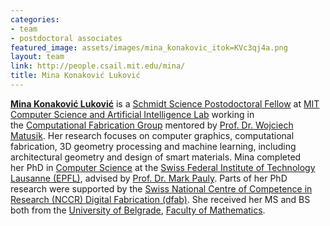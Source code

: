 ```yaml
---
categories:
- team
- postdoctoral associates
featured_image: assets/images/mina_konakovic_itok=KVc3qj4a.png
layout: team
link: http://people.csail.mit.edu/mina/
title: Mina Konaković Luković
---
```


**[Mina Konaković Luković](http://people.csail.mit.edu/mina/)** is a [Schmidt Science Postodoctoral Fellow](https://schmidtsciencefellows.org/) at [MIT Computer Science and Artificial Intelligence Lab](https://www.csail.mit.edu/) working in the [Computational Fabrication Group](index.html) mentored by [Prof. Dr. Wojciech Matusik](http://people.csail.mit.edu/wojciech/). Her research focuses on computer graphics, computational fabrication, 3D geometry processing and machine learning, including architectural geometry and design of smart materials. Mina completed her PhD in [Computer Science](https://www.epfl.ch/schools/ic/) at the [Swiss Federal Institute of Technology Lausanne (EPFL)](https://www.epfl.ch/en/home/), advised by [Prof. Dr. Mark Pauly](https://lgg.epfl.ch/people.php). Parts of her PhD research were supported by the [Swiss National Centre of Competence in Research (NCCR) Digital Fabrication (dfab)](http://www.dfab.ch/). She received her MS and BS both from the [University of Belgrade](http://www.bg.ac.rs/en/), [Faculty of Mathematics](http://www.matf.bg.ac.rs/eng/).